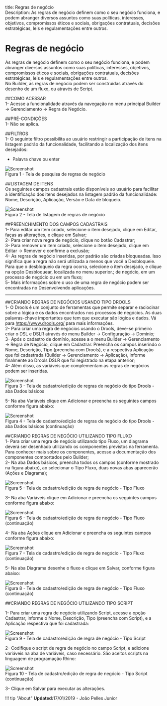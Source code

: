 title: Regras de negócio    
Description: As regras de negócio definem como o seu negócio funciona, e podem abranger diversos assuntos como suas políticas, interesses, objetivos, compromissos éticos e sociais, obrigações contratuais, decisões estratégicas, leis e regulamentações entre outros.    

# Regras de negócio  

As regras de negócio definem como o seu negócio funciona, e podem abranger diversos assuntos como suas políticas, interesses, objetivos, compromissos éticos e sociais, obrigações contratuais, decisões estratégicas, leis e regulamentações entre outros.    
No Builder, as regras de negócio podem ser construídas através do desenho de um fluxo, ou através de Script.      

##COMO ACESSAR  
1-	Acesse a funcionalidade através da navegação no menu principal Builder → Gerenciamento → Regra de Negócio.      

##PRÉ-CONDIÇÕES  
1-	Não se aplica.    

##FILTROS  
1-	O seguinte filtro possibilita ao usuário restringir a participação de itens na listagem padrão da funcionalidade, facilitando a localização dos itens desejados:    
-    Palavra chave ou enter    

![Screenshot](images/business-rule-filter.png)  
Figura 1 - Tela de pesquisa de regras de negócio    

##LISTAGEM DE ITENS    
Os seguintes campos cadastrais estão disponíveis ao usuário para facilitar a identificação dos itens desejados na listagem padrão da funcionalidade: Nome, Descrição, Aplicação, Versão e Data de bloqueio.    

![Screenshot](images/business-rule-item.png)  
Figura 2 - Tela de listagem de regras de negócio  

##PREENCHIMENTO DOS CAMPOS CADASTRAIS    
  1- Para editar um item criado, selecione o item desejado, clique em Editar, faças as alterações, e clique em Salvar;    
  2- Para criar nova regra de negócio, clique no botão Cadastrar;    
  3- Para remover um item criado, selecione o item desejado, clique em Editar → Remover e confirme a exclusão;    
  4- As regras de negócio inseridas, por padrão são criadas bloqueadas. Isso significa que a regra não será utilizada a menos que você a Desbloqueie. Para que o desbloqueio da regra ocorra, selecione o item desejado, e clique na opção Desbloquear, localizada no menu superior.; de negócio, em um processo de negócio ou em um fluxo;    
  5- Mais informações sobre o uso de uma regra de negócio podem ser encontradas no Desenvolvendo aplicações.    

--------------------  

##CRIANDO REGRAS DE NEGÓCIOS USANDO TIPO DROOLS  
  1- O Drools é um conjunto de ferramentas que permite separar e raciocinar sobre a lógica e os dados encontrados nos processos de negócios. As duas palavras-chave importantes que tem que executar são lógica e dados. Vá para https://www.drools.org/ para mais informações.    
  2- Para criar uma regra de negócios usando o Drools, deve-se primeiro criar o DSL e DSLR através do menu Builder → Configuração → Domínio;    
  3- Após o cadastro de domínio, acesse a o menu Builder → Gerenciamento → Regra de Negócio, clique em Cadastrar.  Preencha os campos inserindo o Nome, Descrição, Tipo (preencha com Drools), e a respectiva Aplicação que foi cadastrada (Builder → Gerenciamento → Aplicação), informe finalmente ao Drools DSLR que foi registrado na etapa anterior;    
  4- Além disso, as variáveis que complementam as regras de negócios podem ser inseridas.    

![Screenshot](images/business-rule-drools.png)  
Figura 3 - Tela de cadastro/edição de regras de negócio do tipo Drools - aba Dados básicos    

  5- Na aba Variáveis clique em Adicionar e preencha os seguintes campos conforme figura abaixo:  

![Screenshot](images/business-rule-variables.png)    
Figura 4 - Tela de cadastro/edição de regras de negócio do tipo Drools - aba Dados básicos (continuação)  

##CRIANDO REGRAS DE NEGÓCIO UTILIZANDO TIPO FLUXO    
  1- Para criar uma regra de negócio utilizando tipo Fluxo, um diagrama deverá ser desenhado utilizando os componentes previstos na ferramenta. Para conhecer mais sobre os componentes, acesse a documentação dos componentes comportados pelo Builder;    
  2- Na aba Dados básicos, preencha todos os campos (conforme mostrado na figura abaixo), ao selecionar o Tipo Fluxo, duas novas abas aparecerão (Ações e Diagrama);  

![Screenshot](images/business-rule-flow.png)  
Figura 5 - Tela de cadastro/edição de regra de negócio - Tipo Fluxo  

  3- Na aba Variáveis clique em Adicionar e preencha os seguintes campos conforme figura abaixo:    

![Screenshot](images/business-rule-flowType.png)   
Figura 6 - Tela de cadastro/edição de regra de negócio - Tipo Fluxo (continuação)   

  4- Na aba Ações clique em Adicionar e preencha os seguintes campos conforme figura abaixo:    

![Screenshot](images/business-rule-flowType2.png)  
Figura 7 - Tela de cadastro/edição de regra de negócio - Tipo Fluxo (continuação)    

  5- Na aba Diagrama desenhe o fluxo e clique em Salvar, conforme figura abaixo:  

![Screenshot](images/business-rule-flowType3.png)  
Figura 8 - Tela de cadastro/edição de regra de negócio - Tipo Fluxo (continuação)  

##CRIANDO REGRAS DE NEGÓCIO UTILIZANDO TIPO SCRIPT    

  1- Para criar uma regra de negócio utilizando Script, acesse a opção Cadastrar, informe o Nome, Descrição, Tipo (preencha com Script), e a Aplicação respectiva que foi cadastrada:    

![Screenshot](images/business-rule-script.png)  
Figura 9 - Tela de cadastro/edição de regra de negócio - Tipo Script    

  2- Codifique o script de regra de negócio no campo Script, e adicione variáveis na aba de variáveis, caso necessário. São aceitos scripts na linguagem de programação Rhino:  

![Screenshot](images/business-rule-script2.png)  
Figura 10 - Tela de cadastro/edição de regra de negócio - Tipo Script (continuação)    

  3- Clique em Salvar para executar as alterações.    

!!! tip "About"
    <b>Updated:</b>17/01/2019 - João Pelles Junior
